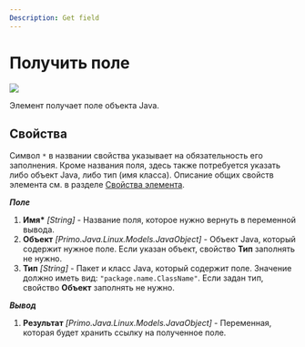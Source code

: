 ```yaml
---
Description: Get field
---
```


# Получить поле

![](../../../.gitbook/assets1/linux-items-extra/get-java-field-base.png)

Элемент получает поле объекта Java.

## Свойства
Символ `*` в названии свойства указывает на обязательность его заполнения. Кроме названия поля, здесь также потребуется указать либо объект Java, либо тип (имя класса).
Описание общих свойств элемента см. в разделе [Свойства элемента](https://docs.primo-rpa.ru/primo-rpa/primo-studio/process/elements#svoistva-elementa).

***Поле***
1. **Имя\*** *[String]* - Название поля, которое нужно вернуть в переменной вывода.
1. **Объект** *[Primo.Java.Linux.Models.JavaObject]* - Объект Java, который содержит нужное поле. Если указан объект, свойство **Тип** заполнять не нужно.
1. **Тип** *[String]* - Пакет и класс Java, который содержит поле. Значение должно иметь вид: `"package.name.ClassName"`. Если задан тип, свойство **Объект** заполнять не нужно.

***Вывод***
1. **Результат** *[Primo.Java.Linux.Models.JavaObject]* - Переменная, которая будет хранить ссылку на полученное поле.
